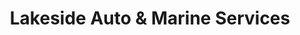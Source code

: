 ---
title: "Lakeside Auto & Marine Services"
url: /lakehills/lakeside-auto-and-marine-services/
shop: car repair
---